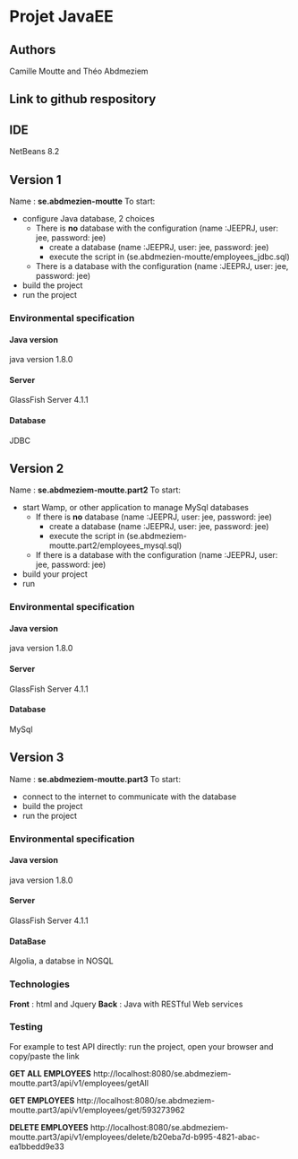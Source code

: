 # Projet JavaEE



## Authors
Camille Moutte and Théo Abdmeziem

## Link to github respository


## IDE
NetBeans 8.2

## Version 1
Name : **se.abdmezien-moutte**
To start:
- configure Java database, 2 choices
    - There is **no** database with the configuration (name :JEEPRJ, user: jee, password: jee)
        - create a database (name :JEEPRJ, user: jee, password: jee)
        - execute the script in (se.abdmezien-moutte/employees_jdbc.sql)
    - There is a database with the configuration (name :JEEPRJ, user: jee, password: jee)
- build the project
- run the project

### Environmental specification
#### Java version
java version 1.8.0
#### Server
GlassFish Server 4.1.1
#### Database
JDBC

## Version 2
Name : **se.abdmeziem-moutte.part2**
To start:
- start Wamp, or other application to manage MySql databases
    - If there is **no** database (name :JEEPRJ, user: jee, password: jee)
        - create a database (name :JEEPRJ, user: jee, password: jee)
        - execute the script in (se.abdmeziem-moutte.part2/employees_mysql.sql)
    - If there is a database with the configuration (name :JEEPRJ, user: jee, password: jee)
- build your project
- run

### Environmental specification
#### Java version
java version 1.8.0
#### Server
GlassFish Server 4.1.1
#### Database
MySql

## Version 3
Name : **se.abdmeziem-moutte.part3**
To start:
- connect to the internet to communicate with the database
- build the project
- run the project


### Environmental specification
#### Java version
java version 1.8.0
#### Server
GlassFish Server 4.1.1
#### DataBase
Algolia, a databse in NOSQL

### Technologies
**Front** : html and Jquery
**Back** : Java with RESTful Web services 

### Testing
For example to test API directly:
run the project, open your browser and copy/paste the link

**GET ALL EMPLOYEES**
http://localhost:8080/se.abdmeziem-moutte.part3/api/v1/employees/getAll

**GET EMPLOYEES**
http://localhost:8080/se.abdmeziem-moutte.part3/api/v1/employees/get/593273962

**DELETE EMPLOYEES**
http://localhost:8080/se.abdmeziem-moutte.part3/api/v1/employees/delete/b20eba7d-b995-4821-abac-ea1bbedd9e33